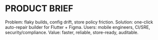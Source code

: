 # PRODUCT BRIEF
Problem: flaky builds, config drift, store policy friction.
Solution: one-click auto-repair builder for Flutter + Figma.
Users: mobile engineers, CI/SRE, security/compliance.
Value: faster, reliable, store-ready, auditable.
